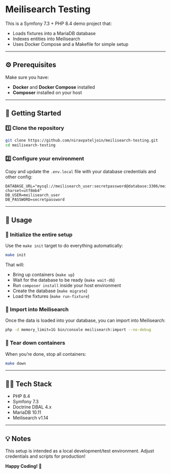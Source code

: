 # Meilisearch Testing

This is a Symfony 7.3 + PHP 8.4 demo project that:

* Loads fixtures into a MariaDB database
* Indexes entities into Meilisearch
* Uses Docker Compose and a Makefile for simple setup

---

## ⚙️ Prerequisites

Make sure you have:

* **Docker** and **Docker Compose** installed
* **Composer** installed on your host

---

## 🐳 Getting Started

### 1️⃣ Clone the repository

```bash
git clone https://github.com/niravpateljoin/meilisearch-testing.git
cd meilisearch-testing
```

### 2️⃣ Configure your environment

Copy and update the `.env.local` file with your database credentials and other config:

```
DATABASE_URL="mysql://meilisearch_user:secretpassword@database:3306/meilisearch_testing?charset=utf8mb4"
DB_USER=meilisearch_user
DB_PASSWORD=secretpassword
```

---

## 🎯 Usage

### 🧰 Initialize the entire setup

Use the `make init` target to do everything automatically:

```bash
make init
```

That will:

* Bring up containers (`make up`)
* Wait for the database to be ready (`make wait-db`)
* Run `composer install` inside your host environment
* Create the database (`make migrate`)
* Load the fixtures (`make run-fixture`)

### 🧰 Import into Meilisearch

Once the data is loaded into your database, you can import into Meilisearch:

```bash
php -d memory_limit=1G bin/console meilisearch:import --no-debug
```

### 🧰 Tear down containers

When you’re done, stop all containers:

```bash
make down
```

---

## 🧑‍💻 Tech Stack

* PHP 8.4
* Symfony 7.3
* Doctrine DBAL 4.x
* MariaDB 10.11
* Meilisearch v1.14

---

## 💡 Notes

This setup is intended as a local development/test environment. Adjust credentials and scripts for production!

**Happy Coding! 🎉**
